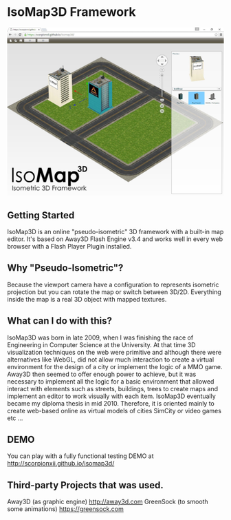 IsoMap3D Framework
==================
![alt tag](https://raw.githubusercontent.com/scorpionxii/isomap3d/master/screenshot.jpg)

Getting Started
---------------
IsoMap3D is an online "pseudo-isometric" 3D framework with a built-in map editor. It's based on Away3D Flash Engine v3.4 and works well in every web browser with a Flash Player Plugin installed.

Why "Pseudo-Isometric"?
-----------------------
Because the viewport camera have a configuration to represents isometric projection but you can rotate the map or switch between 3D/2D. Everything inside the map is a real 3D object with mapped textures.

What can I do with this?
------------------------
IsoMap3D was born in late 2009, when I was finishing the race of Engineering in Computer Science at the University. At that time 3D visualization techniques on the web were primitive and although there were alternatives like WebGL, did not allow much interaction to create a virtual environment for the design of a city or implement the logic of a MMO game. Away3D then seemed to offer enough power to achieve, but it was necessary to implement all the logic for a basic environment that allowed interact with elements such as streets, buildings, trees to create maps and implement an editor to work visually with each item. IsoMap3D eventually became my diploma thesis in mid 2010. Therefore, it is oriented mainly to create web-based online as virtual models of cities SimCity or video games etc ...

DEMO
----
You can play with a fully functional testing DEMO at http://scorpionxii.github.io/isomap3d/

Third-party Projects that was used.
-----------------------------------
Away3D (as graphic engine) http://away3d.com
GreenSock (to smooth some animations) https://greensock.com
